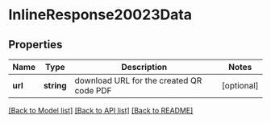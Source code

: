 # InlineResponse20023Data

## Properties
Name | Type | Description | Notes
------------ | ------------- | ------------- | -------------
**url** | **string** | download URL for the created QR code PDF | [optional] 

[[Back to Model list]](../../README.md#documentation-for-models) [[Back to API list]](../../README.md#documentation-for-api-endpoints) [[Back to README]](../../README.md)

